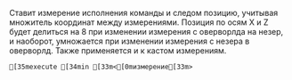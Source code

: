 Ставит измерение исполнения команды и следом позицию, учитывая множитель координат между измерениями. Позиция по осям X и Z будет делиться на 8 при изменении измерения с оверворлда на незер, и наоборот, умножается при изменении измерения с незера в оверворлд. Также применяется и к кастом измерениям.
```ansi
[35mexecute [34min [33m<[0mизмерение[33m>
```